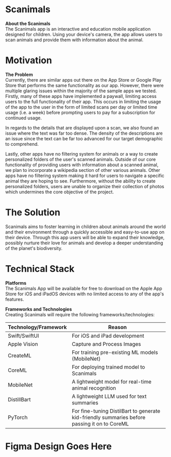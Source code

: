 # Scanimals
**About the Scanimals** <br/>
The Scanimals app is an interactive and education mobile application designed for children. Using your device's camera, the app allows users to scan animals and provide them with information about the animal.

# Motivation
**The Problem** <br/>
Currently, there are similar apps out there on the App Store or Google Play Store that performs the same functionality as our app. However, there were multiple glaring issues within the majority of the sample apps we tested. Firstly, many of these apps have implemented a paywall, limiting access users to the full functionality of their app. This occurs in limiting the usage of the app to the user in the form of limited scans per day or limited time usage (i.e. a week) before prompting users to pay for a subscription for continued usage. 

In regards to the details that are displayed upon a scan, we also found an issue where the text was far too dense. The density of the descriptions are an issue since the text can be far too advanced for our target demographic to comprehend. 

Lastly, other apps have no filtering system for animals or a way to create personalized folders of the user's scanned animals. Outside of our core functionality of providing users with information about a scanned animal, we plan to incorporate a wikipedia section of other various animals. Other apps have no filtering system making it hard for users to navigate a specific animal they are hoping to see. Furthermore, without the ability to create personalized folders, users are unable to organize their collection of photos which undermines the core objective of the project.

# The Solution
Scanimals aims to foster learning in children about animals around the world and their environment through a quickly accessible and easy-to-use app on their device. Through this app users will be able to expand their knowledge, possibly nurture their love for animals and develop a deeper understanding of the planet's biodiversity.

# Technical Stack
**Platforms** <br/>
The Scanimals App will be available for free to download on the Apple App Store for iOS and iPadOS devices with no limited access to any of the app's features.

**Frameworks and Technologies** <br/>
Creating Scanimals will require the following frameworks/technologies:

| Technology/Framework                     | Reason                                           |
|-------------------------|------------------------------------------------|
| Swift/SwiftUI    | For iOS and iPad development                                        |
| Apple Vision   | Capture and Process Images |
| CreateML   | For training pre-existing ML models (MobileNet) |
| CoreML   | For deploying trained model to Scanimals |
| MobileNet   | A lightweight model for real-time animal recognition |
| DistillBart   | A lightweight LLM used for text summaries |
| PyTorch   | For fine-tuning DistilBart to generate kid-friendly summaries before passing it on to CoreML |
# Figma Design Goes Here

